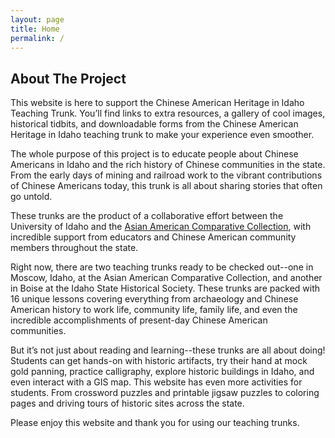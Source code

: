 ```yaml
---
layout: page
title: Home
permalink: /
---
```


## About The Project

This website is here to support the Chinese American Heritage in Idaho Teaching Trunk. You’ll find links to extra resources, a gallery of cool images, historical tidbits, and downloadable forms from the Chinese American Heritage in Idaho teaching trunk to make your experience even smoother. 

The whole purpose of this project is to educate people about Chinese Americans in Idaho and the rich history of Chinese communities in the state. From the early days of mining and railroad work to the vibrant contributions of Chinese Americans today, this trunk is all about sharing stories that often go untold. 

These trunks are the product of a collaborative effort between the University of Idaho and the [Asian American Comparative Collection](https://www.uidaho.edu/class/anthrolab/collections/aacc), with incredible support from educators and Chinese American community members throughout the state.  

Right now, there are two teaching trunks ready to be checked out--one in Moscow, Idaho, at the Asian American Comparative Collection, and another in Boise at the Idaho State Historical Society. These trunks are packed with 16 unique lessons covering everything from archaeology and Chinese American history to work life, community life, family life, and even the incredible accomplishments of present-day Chinese American communities. 

But it’s not just about reading and learning--these trunks are all about doing! Students can get hands-on with historic artifacts, try their hand at mock gold panning, practice calligraphy, explore historic buildings in Idaho, and even interact with a GIS map. This website has even more activities for students. From crossword puzzles and printable jigsaw puzzles to coloring pages and driving tours of historic sites across the state. 

Please enjoy this website and thank you for using our teaching trunks.  

